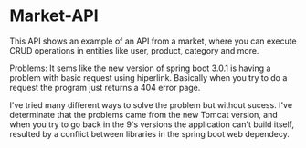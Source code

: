 # Market-API

This API shows an example of an API from a market, where you can execute CRUD operations in entities like user, product, category and more.

Problems:
It sems like the new version of spring boot 3.0.1 is having a problem with basic request using hiperlink. Basically when you try to do a request
the program just returns a 404 error page.

I've tried many different ways to solve the problem but without sucess. I've determinate that the problems came from the new Tomcat version, and when you try
to go back in the 9's versions the application can't build itself, resulted by a conflict between libraries in the spring boot web dependecy.
